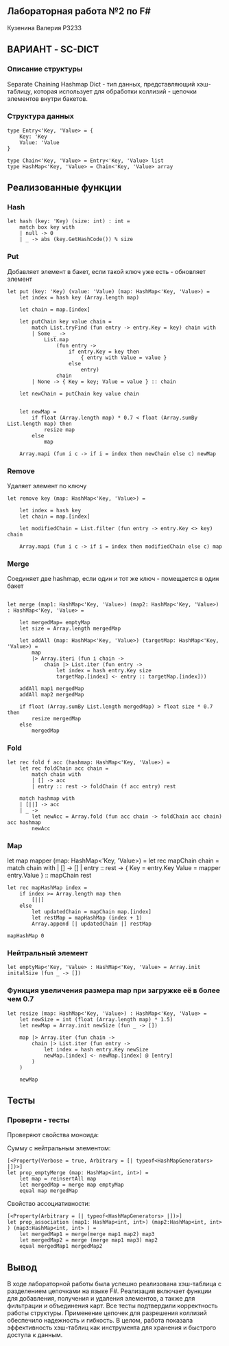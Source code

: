## Лабораторная работа №2 по F#

Кузенина Валерия P3233

## ВАРИАНТ - SC-DICT

### Описание структуры

Separate Chaining Hashmap Dict - тип данных, представляющий хэш-таблицу, которая использует для обработки коллизий - цепочки элементов внутри бакетов.

### Структура данных

```
type Entry<'Key, 'Value> = {
    Key: 'Key
    Value: 'Value
}

type Chain<'Key, 'Value> = Entry<'Key, 'Value> list
type HashMap<'Key, 'Value> = Chain<'Key, 'Value> array
```

## Реализованные функции 
### Hash
```
let hash (key: 'Key) (size: int) : int =
    match box key with
    | null -> 0
    | _ -> abs (key.GetHashCode()) % size
```
### Put
Добавляет элемент в бакет, если такой ключ уже есть - обновляет элемент
```
let put (key: 'Key) (value: 'Value) (map: HashMap<'Key, 'Value>) =
    let index = hash key (Array.length map)

    let chain = map.[index]

    let putChain key value chain =
        match List.tryFind (fun entry -> entry.Key = key) chain with
        | Some _ ->
            List.map
                (fun entry ->
                    if entry.Key = key then
                        { entry with Value = value }
                    else
                        entry)
                chain
        | None -> { Key = key; Value = value } :: chain

    let newChain = putChain key value chain


    let newMap = 
        if float (Array.length map) * 0.7 < float (Array.sumBy List.length map) then
            resize map 
        else
            map

    Array.mapi (fun i c -> if i = index then newChain else c) newMap
```

### Remove
Удаляет элемент по ключу
```
let remove key (map: HashMap<'Key, 'Value>) =
    
    let index = hash key
    let chain = map.[index] 

    let modifiedChain = List.filter (fun entry -> entry.Key <> key) chain

    Array.mapi (fun i c -> if i = index then modifiedChain else c) map

```

### Merge
Соединяет две hashmap, если один и тот же ключ - помещается в один бакет

```

let merge (map1: HashMap<'Key, 'Value>) (map2: HashMap<'Key, 'Value>) : HashMap<'Key, 'Value> =
    
    let mergedMap= emptyMap
    let size = Array.length mergedMap

    let addAll (map: HashMap<'Key, 'Value>) (targetMap: HashMap<'Key, 'Value>) =
        map
        |> Array.iteri (fun i chain ->
            chain |> List.iter (fun entry ->
                let index = hash entry.Key size
                targetMap.[index] <- entry :: targetMap.[index]))

    addAll map1 mergedMap
    addAll map2 mergedMap

    if float (Array.sumBy List.length mergedMap) > float size * 0.7 then
        resize mergedMap
    else
        mergedMap

```
### Fold
```
let rec fold f acc (hashmap: HashMap<'Key, 'Value>) =
    let rec foldChain acc chain =
        match chain with
        | [] -> acc
        | entry :: rest -> foldChain (f acc entry) rest

    match hashmap with
    | [||] -> acc
    | _ ->
        let newAcc = Array.fold (fun acc chain -> foldChain acc chain) acc hashmap
        newAcc
```
### Map
let map mapper (map: HashMap<'Key, 'Value>) =
    let rec mapChain chain =
        match chain with
        | [] -> []
        | entry :: rest ->
            { Key = entry.Key
              Value = mapper entry.Value }
            :: mapChain rest

    let rec mapHashMap index =
        if index >= Array.length map then
            [||]
        else
            let updatedChain = mapChain map.[index]
            let restMap = mapHashMap (index + 1)
            Array.append [| updatedChain |] restMap

    mapHashMap 0
### Нейтральный элемент
```
let emptyMap<'Key, 'Value> : HashMap<'Key, 'Value> = Array.init initalSize (fun _ -> [])

```
### Функция увеличения размера map при загружке её в более чем 0.7
```
let resize (map: HashMap<'Key, 'Value>) : HashMap<'Key, 'Value> =
    let newSize = int (float (Array.length map) * 1.5) 
    let newMap = Array.init newSize (fun _ -> []) 

    map |> Array.iter (fun chain ->
        chain |> List.iter (fun entry ->
            let index = hash entry.Key newSize
            newMap.[index] <- newMap.[index] @ [entry]
        )
    )

    newMap
```

## Тесты
### Проверти - тесты
Проверяют свойства моноида: 

Сумму с нейтральным элементом:
```
[<Property(Verbose = true, Arbitrary = [| typeof<HashMapGenerators> |])>]
let prop_emptyMerge (map: HashMap<int, int>) =
    let map = reinsertAll map
    let mergedMap = merge map emptyMap
    equal map mergedMap 

```
Свойство ассоциативности:
```
[<Property(Arbitrary = [| typeof<HashMapGenerators> |])>]
let prop_association (map1: HashMap<int, int>) (map2:HashMap<int, int> ) (map3:HashMap<int, int> ) =
    let mergedMap1 = merge(merge map1 map2) map3
    let mergedMap2 = merge (merge map1 map3) map2
    equal mergedMap1 mergedMap2 
```

## Вывод
В ходе лабораторной работы была успешно реализована хэш-таблица с разделением цепочками на языке F#. Реализация включает функции для добавления, получения и удаления элементов, а также для фильтрации и объединения карт. Все тесты подтвердили корректность работы структуры. Применение цепочек для разрешения коллизий обеспечило надежность и гибкость. В целом, работа показала эффективность хэш-таблиц как инструмента для хранения и быстрого доступа к данным.
